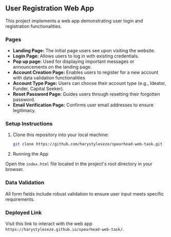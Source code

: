 ## User Registration Web App

This project implements a web app demonstrating user login and registration functionalities.

### Pages

- **Landing Page:** The initial page users see upon visiting the website.
- **Login Page:** Allows users to log in with existing credentials.
- **Pop up page:** Used for displaying important messages or announcements on the landing page.
- **Account Creation Page:** Enables users to register for a new account with data validation functionalities
- **Account Type Page:** Users can choose their account type (e.g., Ideator, Funder, Capital Seeker).
- **Reset Password Page:** Guides users through resetting their forgotten password.
- **Email Verification Page:** Confirms user email addresses to ensure legitimacy.

### Setup Instructions

1. Clone this repository into your local machine:

   ```bash
   git clone https://github.com/harystyleseze/spearhead-web-task.git
   ```

2. Running the App

Open the `index.html` file located in the project's root directory in your browser.

### Data Validation

All form fields include robust validation to ensure user input meets specific requirements.

### Deployed Link

Visit this link to interact with the web app `https://harystyleseze.github.io/spearhead-web-task/`.
